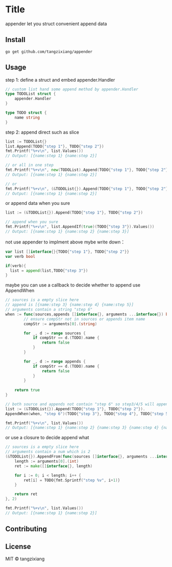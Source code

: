 # Title

appender let you struct convenient append data 

## Install

```
go get github.com/tangzixiang/appender
```

## Usage

step 1: define a struct and embed appender.Handler

```go
// custom list hand some append method by appender.Handler
type TODOList struct {
    appender.Handler
}

type TODO struct {
    name string
}
```

step 2: append direct such as slice

```go
list := TODOList{}
list.Append(TODO{"step 1"}, TODO{"step 2"}) 
fmt.Printf("%+v\n", list.Values())
// Output: [{name:step 1} {name:step 2}]

// or all in one step
fmt.Printf("%+v\n", new(TODOList).Append(TODO{"step 1"}, TODO{"step 2"}).Values())
// Output: [{name:step 1} {name:step 2}]

// or
fmt.Printf("%+v\n", (&TODOList{}).Append(TODO{"step 1"}, TODO{"step 2"}).Values())
// Output: [{name:step 1} {name:step 2}]
```

or append data when you sure

```go
list := (&TODOList{}).Append(TODO{"step 1"}, TODO{"step 2"}) 

// append when you sure
fmt.Printf("%+v\n", list.AppendIf(true)(TODO{"step 3"}).Values())
// Output: [{name:step 1} {name:step 2} {name:step 3}]
```

not use appender to implment above mybe write down：

```go
var list []interface{}{TODO{"step 1"}, TODO{"step 2"}}
var verb bool

if(verb){
  list = append(list,TODO{"step 3"})
}
```

maybe you can use a callback to decide whether to append use AppendWhen

```go
// sources is a empty slice here
// append is [{name:step 3} {name:step 4} {name:step 5}]
// arguments contain a string "step 6"
when := func(sources,appends []interface{}, arguments ...interface{}) bool {
		// ensure compStr not in sources or appends item name
		compStr := arguments[0].(string)

		for _, d := range sources {
			if compStr == d.(TODO).name {
				return false
			}
		}

		for _, d := range appends {
			if compStr == d.(TODO).name {
				return false
			}
		}
    
    return true 
}

// both source and appends not contain "step 6" so step3/4/5 will append success
list := (&TODOList{}).Append(TODO{"step 1"}, TODO{"step 2"}).
AppendWhen(when, "step 6")(TODO{"step 3"}, TODO{"step 4"}, TODO{"step 5"})

fmt.Printf("%+v\n", list.Values())
// Output: [{name:step 1} {name:step 2} {name:step 3} {name:step 4} {name:step 5}]
```

or use a  closure to decide  append what

```go
// sources is a empty slice here
// arguments contain a num which is 2
(&TODOList{}).AppendFrom(func(sources []interface{}, arguments ...interface{}) []interface{} {
    length := arguments[0].(int)
    ret := make([]interface{}, length)

    for i := 0; i < length; i++ {
        ret[i] = TODO{fmt.Sprintf("step %v", i+1)}
    }

    return ret
}, 2)

fmt.Printf("%+v\n", list.Values())
// Output: [{name:step 1} {name:step 2}]
```

## Contributing

## License

MIT © tangzixiang
